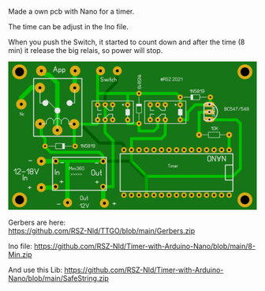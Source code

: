 Made a own pcb with Nano for a timer.

The time can be adjust in the Ino file.

When you push the Switch, it started to count down and after the time (8 min) it release the big relais, so power will stop.

![Photo 0]( https://github.com/RSZ-Nld/Timer-with-Arduino-Nano/blob/main/Pcb.JPG)

 
Gerbers are here:  
https://github.com/RSZ-Nld/TTGO/blob/main/Gerbers.zip


Ino file: 
https://github.com/RSZ-Nld/Timer-with-Arduino-Nano/blob/main/8-Min.zip

And use this Lib:
https://github.com/RSZ-Nld/Timer-with-Arduino-Nano/blob/main/SafeString.zip
